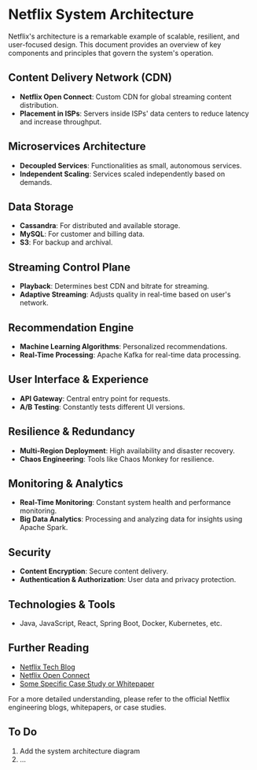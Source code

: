 # Netflix System Architecture

Netflix's architecture is a remarkable example of scalable, resilient, and user-focused design. This document provides an overview of key components and principles that govern the system's operation.

## Content Delivery Network (CDN)

- **Netflix Open Connect**: Custom CDN for global streaming content distribution.
- **Placement in ISPs**: Servers inside ISPs' data centers to reduce latency and increase throughput.

## Microservices Architecture

- **Decoupled Services**: Functionalities as small, autonomous services.
- **Independent Scaling**: Services scaled independently based on demands.

## Data Storage

- **Cassandra**: For distributed and available storage.
- **MySQL**: For customer and billing data.
- **S3**: For backup and archival.

## Streaming Control Plane

- **Playback**: Determines best CDN and bitrate for streaming.
- **Adaptive Streaming**: Adjusts quality in real-time based on user's network.

## Recommendation Engine

- **Machine Learning Algorithms**: Personalized recommendations.
- **Real-Time Processing**: Apache Kafka for real-time data processing.

## User Interface & Experience

- **API Gateway**: Central entry point for requests.
- **A/B Testing**: Constantly tests different UI versions.

## Resilience & Redundancy

- **Multi-Region Deployment**: High availability and disaster recovery.
- **Chaos Engineering**: Tools like Chaos Monkey for resilience.

## Monitoring & Analytics

- **Real-Time Monitoring**: Constant system health and performance monitoring.
- **Big Data Analytics**: Processing and analyzing data for insights using Apache Spark.

## Security

- **Content Encryption**: Secure content delivery.
- **Authentication & Authorization**: User data and privacy protection.

## Technologies & Tools

- Java, JavaScript, React, Spring Boot, Docker, Kubernetes, etc.

## Further Reading

- [Netflix Tech Blog](https://netflixtechblog.com)
- [Netflix Open Connect](https://openconnect.netflix.com)
- [Some Specific Case Study or Whitepaper](#)

For a more detailed understanding, please refer to the official Netflix engineering blogs, whitepapers, or case studies.

## To Do
1. Add the system architecture diagram
2. ...

